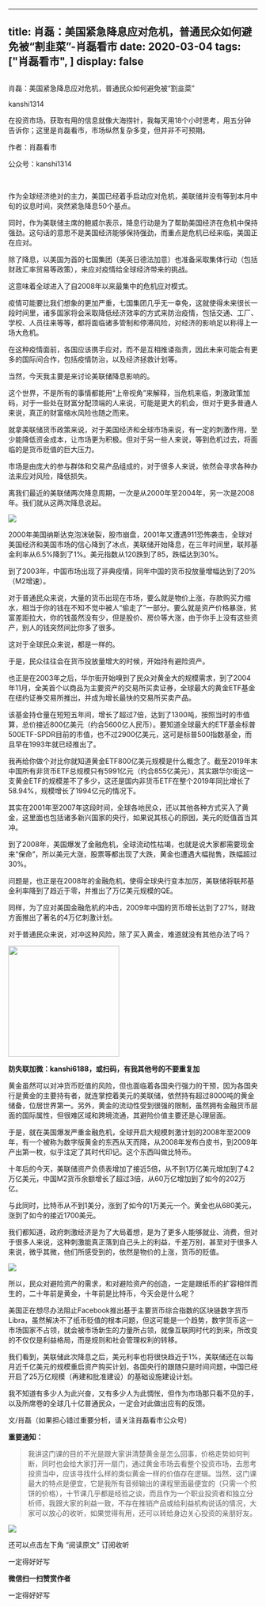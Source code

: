 
---
title:  肖磊：美国紧急降息应对危机，普通民众如何避免被“割韭菜”-肖磊看市
date: 2020-03-04
tags: ["肖磊看市", ]
display: false
---


## 



肖磊：美国紧急降息应对危机，普通民众如何避免被“割韭菜”




kanshi1314




在投资市场，获取有用的信息就像大海捞针，我每天用18个小时思考，用五分钟告诉你；这里是肖磊看市，市场纵然复杂多变，但并非不可预期。


作者：肖磊看市

公众号：kanshi1314

&nbsp;

作为全球经济绝对的主力，美国已经着手启动应对危机，美联储并没有等到本月中旬的议息时间，突然紧急降息50个基点。



同时，作为美联储主席的鲍威尔表示，降息行动是为了帮助美国经济在危机中保持强劲。这句话的意思不是美国经济能够保持强劲，而重点是危机已经来临，美国正在应对。



除了降息，以美国为首的七国集团（美英日德法加意）也准备采取集体行动（包括财政汇率贸易等政策），来应对疫情给全球经济带来的挑战。



这意味着全球进入了自2008年以来最集中的危机应对模式。



疫情可能要比我们想象的更加严重，七国集团几乎无一幸免，这就使得未来很长一段时间里，诸多国家将会采取降低经济效率的方式来防治疫情，包括交通、工厂、学校、人员往来等等，都将面临诸多管制和停滞风险，对经济的影响足以称得上一场大危机。



在这种疫情面前，各国应该携手应对，而不是互相推诿指责，因此未来可能会有更多的国际间合作，包括疫情防治，以及经济拯救计划等。



当然，今天我主要是来讨论美联储降息影响的。



这个世界，不是所有的事情都能用“上帝视角”来解释，当危机来临，刺激政策加码，对于一些处在财富分配顶端的人来说，可能是更大的机会，但对于更多普通人来说，真正的财富缩水风险也随之而来。



就拿美联储货币政策来说，对于美国经济和全球市场来说，有一定的刺激作用，至少能降低资金成本，让市场更为积极。但对于另一些人来说，等到危机过去，将面临的是货币贬值的巨大压力。



市场是由庞大的参与群体和交易产品组成的，对于很多人来说，依然会寻求各种办法来应对风险，降低损失。



离我们最近的美联储两次降息周期，一次是从2000年至2004年，另一次是2008年。我们就从这两次降息说起。



<img class="rich_pages js_insertlocalimg" data-ratio="0.49453125" data-s="300,640" src="https://mmbiz.qpic.cn/mmbiz_png/rIYcHn0KrPSw0ZQFbibE5MNl8ia6o6ZISVY6Z8onsEcLyfzYQbxxiau4oXWETAr8LtBB4A077PYbCoBGGEdnLbWCA/640?wx_fmt=png" data-type="png" data-w="1280" style="">

2000年美国纳斯达克泡沫破裂，股市崩盘，2001年又遭遇911恐怖袭击，全球对美国经济和美国市场的信心降到了冰点，美联储开始降息，在三年时间里，联邦基金利率从6.5%降到了1%。美元指数从120跌到了85，跌幅达到30%。



到了2003年，中国市场出现了非典疫情，同年中国的货币投放量增幅达到了20%（M2增速）。



对于普通民众来说，大量的货币出现在市场，要么就是物价上涨，存款购买力缩水，相当于你的钱在不知不觉中被人“偷走了”一部分。要么就是资产价格暴涨，贫富差距拉大，你的钱虽然没有少，但是股价、房价等大涨，由于你手上没有这些资产，别人的钱突然间比你多了很多。



这对于全球民众来说，都是一样的。



于是，民众往往会在货币投放量增大的时候，开始持有避险资产。



也正是在2003年之后，华尔街开始嗅到了民众对黄金大的规模需求，到了2004年11月，全美首个以商品为主要资产的交易所买卖证券，全球最大的黄金ETF基金在纽约证券交易所推出，并成为增长最快的交易所买卖产品。



该基金持仓量在短短五年间，增长了超过7倍，达到了1300吨，按照当时的市值算，总价接近800亿美元（约合5600亿人民币）。要知道全球最大的ETF基金标普500ETF-SPDR目前的市值，也不过2900亿美元，这可是标普500指数基金，而且早在1993年就已经推出了。



我再给你做个对比你就知道黄金ETF800亿美元规模是什么概念了。截至2019年末中国所有非货币ETF总规模只有5991亿元（约合855亿美元），其实跟华尔街这一支黄金ETF的规模差不了多少，这还是国内非货币ETF在整个2019年同比增长了58.94%，规模增长了1994亿元的情况下。



其实在2001年至2007年这段时间，全球各地民众，还以其他各种方式买入了黄金，这里面也包括诸多新兴国家的央行，如果说其核心的原因，美元的贬值首当其冲。



到了2008年，美国爆发了金融危机，全球流动性枯竭，也就是说大家都需要现金来“保命”，所以美元大涨，股票等都出现了大跌，黄金也遭遇大幅抛售，跌幅超过30%。



问题是，也正是在2008年的金融危机，使得全球央行变本加厉，美联储将联邦基金利率降到了趋近于零，并推出了万亿美元规模的QE。



同样，为了应对美国金融危机的冲击，2009年中国的货币增长达到了27%，财政方面推出了著名的4万亿刺激计划。



对于普通民众来说，对冲这种风险，除了买入黄金，难道就没有其他办法了吗？



<img class="rich_pages" data-copyright="0" data-ratio="1" data-s="300,640" src="https://mmbiz.qpic.cn/mmbiz_jpg/rIYcHn0KrPQxE6zMiarib0VYKnt94Md6MMtJIw6YEwy8maoZPYfqopnlsqVs55Vz3JiaQIS7PZ1rg8lrYVngiaw9CQ/640?wx_fmt=jpeg" data-type="jpeg" data-w="430" style="height: 224px;width: 224px;"/>

**防失联加微：kanshi6188，或扫码，有我其他号的不要重复加**



黄金虽然可以对冲货币贬值的风险，但也面临着各国央行强力的干预，因为各国央行是黄金的主要持有者，就连掌控着美元的美联储，依然持有超过8000吨的黄金储备，位居世界第一。另外，黄金的流动性受到很强的限制，虽然拥有金融货币层面的国际属性，但很难区域和跨境流通，其避险价值主要还是心理层面。



于是，就在美国爆发严重金融危机，全球开启大规模刺激计划的2008年至2009年，有一个被称为数字版黄金的东西从天而降，从2008年发布白皮书，到2009年产出第一枚，似乎注定了其时代印记。这个东西叫做比特币。



十年后的今天，美联储资产负债表增加了接近5倍，从不到1万亿美元增加到了4.2万亿美元，中国M2货币余额增长了超过3倍，从60万亿增加到了如今的202万亿。



与此同时，比特币从不到1美分，涨到了如今的1万美元一个。黄金也从680美元，涨到了如今的接近1700美元。



我们都知道，政府刺激经济是为了大局着想，是为了更多人能够就业、消费，但对于很多人来说，这种刺激能真正落到自己头上的利益，千差万别，甚至对于很多人来说，微乎其微，他们所感受到的，依然是物价的上涨，货币的贬值。



<img class="rich_pages js_insertlocalimg" data-ratio="0.43194444444444446" data-s="300,640" src="https://mmbiz.qpic.cn/mmbiz_jpg/rIYcHn0KrPSw0ZQFbibE5MNl8ia6o6ZISVmsXfGYUETbHP56nic2g8viavCnKVzDJ82QkhxKm2Mfuib3y6c2z3qUgng/640?wx_fmt=jpeg" data-type="jpeg" data-w="720" style="">



所以，民众对避险资产的需求，和对避险资产的创造，一定是跟纸币的扩容相伴而生的，二十年前是黄金，十年前是比特币，今天会是什么呢？



美国正在想尽办法阻止Facebook推出基于主要货币综合指数的区块链数字货币Libra，虽然解决不了纸币贬值的根本问题，但这可能是一个趋势，数字货币这一市场国家不占领，就会被市场新生的力量所占领，就像互联网时代的到来，所改变的不仅仅是利益格局，而是规则和社会管理权利的转移。



我们看到，美联储此次降息之后，美元利率也将很快趋近于1%，美联储还在以每月近千亿美元的规模重启资产购买计划，各国央行的跟随只是时间问题，中国已经开启了25万亿规模（再建和批准建设）的基础设施建设计划。



我不知道有多少人为此兴奋，又有多少人为此惆怅，但作为市场那只看不见的手，以及所席卷的全球几十亿普通民众，一定会对此做出应有的反馈。



文/肖磊（如果担心错过重要分析，请关注肖磊看市公众号）



**重要通知：**



> <section class="js_blockquote_digest"><section>我讲这门课的目的不光是跟大家讲清楚黄金是怎么回事，价格走势如何判断，同时也会给大家打开一扇门，通过黄金市场去看整个投资市场，去思考投资当中，应该寻找什么样的类似黄金一样的价值存在逻辑。当然，这门课最大的特点是便宜，它是我所有音频输出的课程里面最便宜的（只需一个煎饼的价格），十节课几乎都是经验之谈，而且作为一个职业投资者和独立分析师，我跟大家的利益一致，不存在推销产品或给利益机构说话的情况，大家可以放心的收听，如果觉得有用，还可以转给身边关心投资的亲朋好友。</section></section>



<img class="rich_pages" data-ratio="1.77734375" data-s="300,640" src="https://mmbiz.qpic.cn/mmbiz_jpg/rIYcHn0KrPTnVot4bsN2XibdeHamHKcqjTdOv8rbeick6HKxXnhrjiaC7g9NFoNk8mF0HfQm0wcG1hibdtF0uIB2zg/640?wx_fmt=jpeg" data-type="jpeg" data-w="1280"/>



还可以点击左下角&nbsp;“阅读原文”&nbsp;订阅收听

一定得好好写


**微信扫一扫赞赏作者**






一定得好好写








